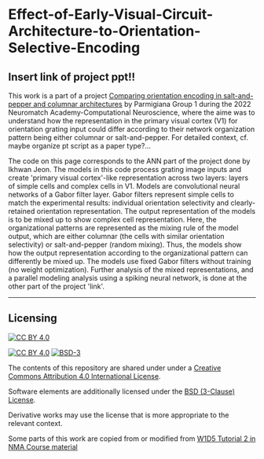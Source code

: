 # Effect-of-Early-Visual-Circuit-Architecture-to-Orientation-Selective-Encoding
## Insert link of project ppt!!

This work is a part of a project [Comparing orientation encoding in salt-and-pepper and columnar architectures]() by Parmigiana Group 1 during the 2022 Neuromatch Academy-Computational Neuroscience, where the aime was to understand how the representation in the primary visual cortex (V1) for orientation grating input could differ according to their network organization pattern being either columnar or salt-and-pepper. For detailed context, cf. maybe organize pt script as a paper type?...

The code on this page corresponds to the ANN part of the project done by Ikhwan Jeon. The models in this code process grating image inputs and create 'primary visual cortex'-like representation across two layers: layers of simple cells and complex cells in V1. Models are convolutional neural networks of a Gabor filter layer. Gabor filters represent simple cells to match the experimental results: individual orientation selectivity and clearly-retained orientation representation. The output representation of the models is to be mixed up to show complex cell representation. Here, the organizational patterns are represented as the mixing rule of the model output, which are either columnar (the cells with similar orientation selectivity) or salt-and-pepper (random mixing). Thus, the models show how the output representation according to the organizational pattern can differently be mixed up. The models use fixed Gabor filters without training (no weight optimization). Further analysis of the mixed representations, and a parallel modeling analysis using a spiking neural network, is done at the other part of the project 'link'.


---

## Licensing

[![CC BY 4.0][cc-by-image]][cc-by]

[![CC BY 4.0][cc-by-shield]][cc-by] [![BSD-3][bsd-3-shield]][bsd-3]

The contents of this repository are shared under under a [Creative Commons Attribution 4.0 International License][cc-by].

Software elements are additionally licensed under the [BSD (3-Clause) License][bsd-3].

Derivative works may use the license that is more appropriate to the relevant context.

[cc-by]: http://creativecommons.org/licenses/by/4.0/
[cc-by-image]: https://i.creativecommons.org/l/by/4.0/88x31.png
[cc-by-shield]: https://img.shields.io/badge/License-CC%20BY%204.0-lightgrey.svg

[bsd-3]: https://opensource.org/licenses/BSD-3-Clause
[bsd-3-shield]: https://camo.githubusercontent.com/9b9ea65d95c9ef878afa1987df65731d47681336/68747470733a2f2f696d672e736869656c64732e696f2f707970692f6c2f736561626f726e2e737667

Some parts of this work are copied from or modified from [W1D5 Tutorial 2 in NMA Course material](https://github.com/NeuromatchAcademy/course-content/blob/main/tutorials/W1D5_DeepLearning/W1D5_Tutorial2.ipynb)
